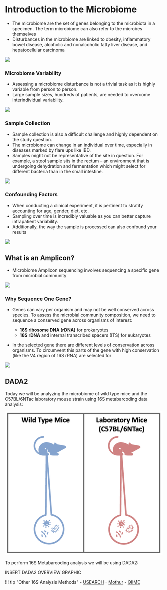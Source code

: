 # Introduction to the Microbiome

- The microbiome are the set of genes belonging to the microbiota in a specimen. The term microbiome can also refer to the microbes themselves
- Disturbances in the microbiome are linked to obesity, inflammatory bowel disease, alcoholic and nonalcoholic fatty liver disease, and hepatocellular carcinoma

![](images/microbiome.png)

### Microbiome Variability

- Assessing a microbiome disturbance is not a trivial task as it is highly variable from person to person.
- Large sample sizes, hundreds of patients, are needed to overcome interindividual variability.

![](images/variability.png)

### Sample Collection

- Sample collection is also a difficult challenge and highly dependent on the study question.
- The microbiome can change in an individual over time, especially in diseases marked by flare ups like IBD.
- Samples might not be representative of the site in question. For example, a stool sample sits in the rectum – an environment that is undergoing dehydration and fermentation which might select for different bacteria than in the small intestine.

![](images/sample-collection.png)

### Confounding Factors

- When conducting a clinical experiment, it is pertinent to stratify accounting for age, gender, diet, etc.
- Sampling over time is incredibly valuable as you can better capture intrapatient variability.
- Additionally, the way the sample is processed can also confound your results

![](images/confounding.jpg)

## What is an Amplicon?

- Microbiome Amplicon sequencing involves sequencing a specific gene from microbial community

![](images/amplicon.png)

### Why Sequence One Gene?

- Genes can vary per organism and may not be well conserved across species. To assess the microbial community composition, we need to sequence a conserved gene across organisms of interest:
    - **16S ribosome DNA (rDNA)** for prokaryotes
    - **18S rDNA** and internal transcribed spacers (ITS) for eukaryotes 

- In the selected gene there are different levels of conservation across organisms. To circumvent this parts of the gene with high conservation (like the V4 region of 16S rRNA) are selected for

![](images/v4-region.png)

## DADA2

Today we will be analyzing the microbiome of wild type mice and the C57BL/6NTac laboratory mouse strain using 16S metabarcoding data analysis:

![](images/microbiome_mouse_data.png)

To perform 16S Metabarcoding analysis we will be using DADA2:

INSERT DADA2 OVERVIEW GRAPHIC

!!! tip "Other 16S Analysis Methods"
    - [USEARCH](https://drive5.com/usearch/)
    - [Mothur](https://mothur.org/)
    - [QIIME](http://qiime.org/)

